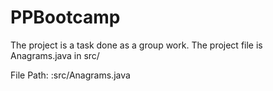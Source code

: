 # PPBootcamp
The project is a task done as a group work. The project file is Anagrams.java in src/

File Path: :src/Anagrams.java
